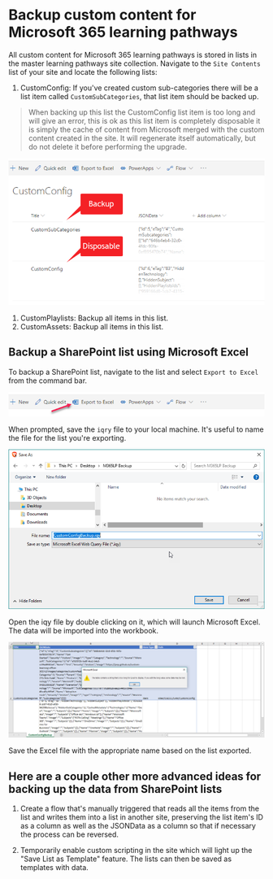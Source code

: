 # Backup custom content for Microsoft 365 learning pathways

All custom content for Microsoft 365 learning pathways is stored in lists in the master learning pathways site collection. Navigate to the `Site Contents` list of your site and locate the following lists:

1. CustomConfig: If you've created custom sub-categories there will be a list item called `CustomSubCategories`, that list item should be backed up.

>When backing up this list the CustomConfig list item is too long and will give an error, this is ok as this list item is completely disposable it is simply the cache of content from Microsoft merged with the custom content created in the site. It will regenerate itself automatically, but do not delete it before performing the upgrade.

![CustomConfig list Screenshot](../images/CustomConfigBackup.png)

1. CustomPlaylists: Backup all items in this list.
1. CustomAssets: Backup all items in this list.

## Backup a SharePoint list using Microsoft Excel

To backup a SharePoint list, navigate to the list and select `Export to Excel` from the command bar.

![Export to Excel Command Bar Screenshot](../images/ExportCommandBar.png)

When prompted, save the `iqry` file to your local machine. It's useful to name the file for the list you're exporting.

![Export Dialog Screenshot](../images/BackupDialog.png)

Open the iqy file by double clicking on it, which will launch Microsoft Excel.
The data will be imported into the workbook.

![Excel Backup Screenshot](../images/BackupInExcel.png)

Save the Excel file with the appropriate name based on the list exported.

## Here are a couple other more advanced ideas for backing up the data from SharePoint lists

1. Create a flow that's manually triggered that reads all the items from the list and writes them into a list in another site, preserving the list item's ID as a column as well as the JSONData as a column so that if necessary the process can be reversed.

1. Temporarily enable custom scripting in the site which will light up the "Save List as Template" feature. The lists can then be saved as templates with data.